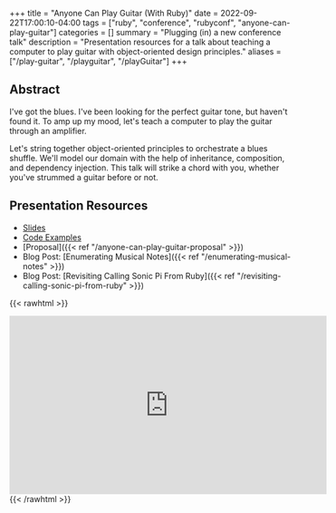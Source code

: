 +++
title = "Anyone Can Play Guitar (With Ruby)"
date = 2022-09-22T17:00:10-04:00
tags = ["ruby", "conference", "rubyconf", "anyone-can-play-guitar"]
categories = []
summary = "Plugging (in) a new conference talk"
description = "Presentation resources for a talk about teaching a computer to play guitar with object-oriented design principles."
aliases = ["/play-guitar", "/playguitar", "/playGuitar"]
+++

## Abstract

I've got the blues. I've been looking for the perfect guitar tone, but haven't found it. To amp up my mood, let's teach a computer to play the guitar through an amplifier.

Let's string together object-oriented principles to orchestrate a blues shuffle. We'll model our domain with the help of inheritance, composition, and dependency injection. This talk will strike a chord with you, whether you've strummed a guitar before or not.

## Presentation Resources

* [Slides](https://speakerdeck.com/kevinmurphy/anyone-can-play-guitar)
* [Code Examples](https://github.com/kevin-j-m/ruby-play-guitar#code-examples)
* [Proposal]({{< ref "/anyone-can-play-guitar-proposal" >}})
* Blog Post: [Enumerating Musical Notes]({{< ref "/enumerating-musical-notes" >}})
* Blog Post: [Revisiting Calling Sonic Pi From Ruby]({{< ref "/revisiting-calling-sonic-pi-from-ruby" >}})

{{< rawhtml >}}
<iframe width="560" height="315" src="https://www.youtube.com/embed/iQUNU36Vem4" title="YouTube video player" frameborder="0" allow="accelerometer; autoplay; clipboard-write; encrypted-media; gyroscope; picture-in-picture" allowfullscreen></iframe>
{{< /rawhtml >}}
